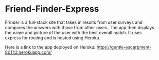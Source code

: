 # Friend-Finder-Express

Frinder is a full-stack site that takes in results from user surveys and compares the answers with those from other users. The app then displays the name and picture of the user with the best overall match. It uses express for routing and is hosted using Heroku.

Here is a link to the app deployed on Heroku: https://gentle-escarpment-80143.herokuapp.com/
